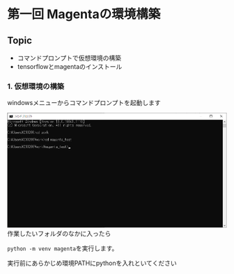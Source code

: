 # 第一回 Magentaの環境構築

## Topic
- コマンドプロンプトで仮想環境の構築
- tensorflowとmagentaのインストール


### 1. 仮想環境の構築

windowsメニューからコマンドプロンプトを起動します

![](img/1.png)
作業したいフォルダのなかに入ったら

`python -m venv magenta`を実行します。

実行前にあらかじめ環境PATHにpythonを入れといてください

